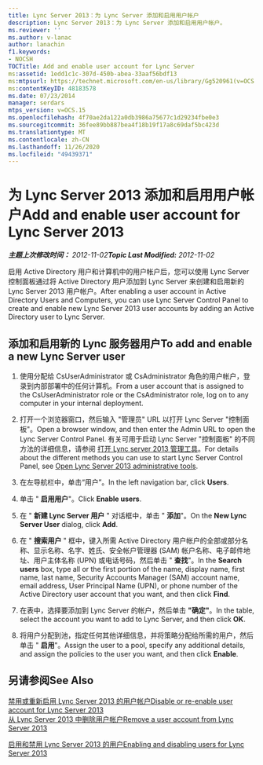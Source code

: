 ```yaml
---
title: Lync Server 2013：为 Lync Server 添加和启用用户帐户
description: Lync Server 2013：为 Lync Server 添加和启用用户帐户。
ms.reviewer: ''
ms.author: v-lanac
author: lanachin
f1.keywords:
- NOCSH
TOCTitle: Add and enable user account for Lync Server
ms:assetid: 1edd1c1c-307d-450b-abea-33aaf56bdf13
ms:mtpsurl: https://technet.microsoft.com/en-us/library/Gg520961(v=OCS.15)
ms:contentKeyID: 48183578
ms.date: 07/23/2014
manager: serdars
mtps_version: v=OCS.15
ms.openlocfilehash: 4f70ae2da122a0db3986a75677c1d29234fbe0e3
ms.sourcegitcommit: 36fee89bb887bea4f18b19f17a8c69daf5bc423d
ms.translationtype: MT
ms.contentlocale: zh-CN
ms.lasthandoff: 11/26/2020
ms.locfileid: "49439371"
---
```

# <a name="add-and-enable-user-account-for-lync-server-2013"></a><span data-ttu-id="4146f-103">为 Lync Server 2013 添加和启用用户帐户</span><span class="sxs-lookup"><span data-stu-id="4146f-103">Add and enable user account for Lync Server 2013</span></span>

<div data-xmlns="http://www.w3.org/1999/xhtml">

<div class="topic" data-xmlns="http://www.w3.org/1999/xhtml" data-msxsl="urn:schemas-microsoft-com:xslt" data-cs="https://msdn.microsoft.com/">

<div data-asp="https://msdn2.microsoft.com/asp">



</div>

<div id="mainSection">

<div id="mainBody"><span data-ttu-id="4146f-104">

<span> </span></span><span class="sxs-lookup"><span data-stu-id="4146f-104">

<span> </span></span></span>

<span data-ttu-id="4146f-105">_**主题上次修改时间：** 2012-11-02_</span><span class="sxs-lookup"><span data-stu-id="4146f-105">_**Topic Last Modified:** 2012-11-02_</span></span>

<span data-ttu-id="4146f-106">启用 Active Directory 用户和计算机中的用户帐户后，您可以使用 Lync Server 控制面板通过将 Active Directory 用户添加到 Lync Server 来创建和启用新的 Lync Server 2013 用户帐户。</span><span class="sxs-lookup"><span data-stu-id="4146f-106">After enabling a user account in Active Directory Users and Computers, you can use Lync Server Control Panel to create and enable new Lync Server 2013 user accounts by adding an Active Directory user to Lync Server.</span></span>

<div>

## <a name="to-add-and-enable-a-new-lync-server-user"></a><span data-ttu-id="4146f-107">添加和启用新的 Lync 服务器用户</span><span class="sxs-lookup"><span data-stu-id="4146f-107">To add and enable a new Lync Server user</span></span>

1.  <span data-ttu-id="4146f-108">使用分配给 CsUserAdministrator 或 CsAdministrator 角色的用户帐户，登录到内部部署中的任何计算机。</span><span class="sxs-lookup"><span data-stu-id="4146f-108">From a user account that is assigned to the CsUserAdministrator role or the CsAdministrator role, log on to any computer in your internal deployment.</span></span>

2.  <span data-ttu-id="4146f-109">打开一个浏览器窗口，然后输入 "管理员" URL 以打开 Lync Server "控制面板"。</span><span class="sxs-lookup"><span data-stu-id="4146f-109">Open a browser window, and then enter the Admin URL to open the Lync Server Control Panel.</span></span> <span data-ttu-id="4146f-110">有关可用于启动 Lync Server "控制面板" 的不同方法的详细信息，请参阅 [打开 Lync server 2013 管理工具](lync-server-2013-open-lync-server-administrative-tools.md)。</span><span class="sxs-lookup"><span data-stu-id="4146f-110">For details about the different methods you can use to start Lync Server Control Panel, see [Open Lync Server 2013 administrative tools](lync-server-2013-open-lync-server-administrative-tools.md).</span></span>

3.  <span data-ttu-id="4146f-111">在左导航栏中，单击“用户”。</span><span class="sxs-lookup"><span data-stu-id="4146f-111">In the left navigation bar, click **Users**.</span></span>

4.  <span data-ttu-id="4146f-112">单击 " **启用用户**"。</span><span class="sxs-lookup"><span data-stu-id="4146f-112">Click **Enable users**.</span></span>

5.  <span data-ttu-id="4146f-113">在 " **新建 Lync Server 用户** " 对话框中，单击 " **添加**"。</span><span class="sxs-lookup"><span data-stu-id="4146f-113">On the **New Lync Server User** dialog, click **Add**.</span></span>

6.  <span data-ttu-id="4146f-114">在 " **搜索用户** " 框中，键入所需 Active Directory 用户帐户的全部或部分名称、显示名称、名字、姓氏、安全帐户管理器 (SAM) 帐户名称、电子邮件地址、用户主体名称 (UPN) 或电话号码，然后单击 " **查找**"。</span><span class="sxs-lookup"><span data-stu-id="4146f-114">In the **Search users** box, type all or the first portion of the name, display name, first name, last name, Security Accounts Manager (SAM) account name, email address, User Principal Name (UPN), or phone number of the Active Directory user account that you want, and then click **Find**.</span></span>

7.  <span data-ttu-id="4146f-115">在表中，选择要添加到 Lync Server 的帐户，然后单击 **"确定"**。</span><span class="sxs-lookup"><span data-stu-id="4146f-115">In the table, select the account you want to add to Lync Server, and then click **OK**.</span></span>

8.  <span data-ttu-id="4146f-116">将用户分配到池，指定任何其他详细信息，并将策略分配给所需的用户，然后单击 " **启用**"。</span><span class="sxs-lookup"><span data-stu-id="4146f-116">Assign the user to a pool, specify any additional details, and assign the policies to the user you want, and then click **Enable**.</span></span>

</div>

<div>

## <a name="see-also"></a><span data-ttu-id="4146f-117">另请参阅</span><span class="sxs-lookup"><span data-stu-id="4146f-117">See Also</span></span>


[<span data-ttu-id="4146f-118">禁用或重新启用 Lync Server 2013 的用户帐户</span><span class="sxs-lookup"><span data-stu-id="4146f-118">Disable or re-enable user account for Lync Server 2013</span></span>](lync-server-2013-disable-or-re-enable-user-account-for-lync-server.md)  
[<span data-ttu-id="4146f-119">从 Lync Server 2013 中删除用户帐户</span><span class="sxs-lookup"><span data-stu-id="4146f-119">Remove a user account from Lync Server 2013</span></span>](lync-server-2013-remove-a-user-account-from-lync-server.md)  


[<span data-ttu-id="4146f-120">启用和禁用 Lync Server 2013 的用户</span><span class="sxs-lookup"><span data-stu-id="4146f-120">Enabling and disabling users for Lync Server 2013</span></span>](lync-server-2013-enabling-and-disabling-users-for-lync-server.md)  
  

<span data-ttu-id="4146f-121"></div>

</div>

<span> </span>

</div>

</div>

</span><span class="sxs-lookup"><span data-stu-id="4146f-121"></div>

</div>

<span> </span>

</div>

</div>

</span></span></div>

